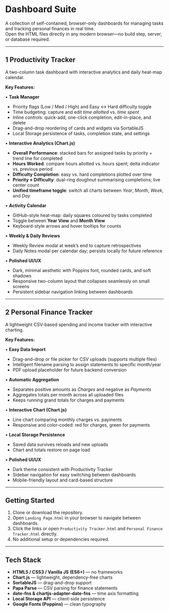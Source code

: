 # Dashboard Suite

A collection of self-contained, browser-only dashboards for managing tasks and tracking personal finances in real time.  
Open the HTML files directly in any modern browser—no build step, server, or database required.

---

## 1  Productivity Tracker

A two-column task dashboard with interactive analytics and daily heat-map calendar.

**Key Features:**

• **Task Manager**
  - Priority flags (Low / Med / High) and Easy ↔ Hard difficulty toggle
  - Time budgeting: capture and edit _time allotted_ vs. _time spent_
  - Inline controls: quick-add, one-click completion, edit-in-place, and delete
  - Drag-and-drop reordering of cards and widgets via SortableJS
  - Local Storage persistence of tasks, completion state, and settings

• **Interactive Analytics (Chart.js)**
  - **Overall Performance**: stacked bars for assigned tasks by priority + trend line for completed
  - **Hours Worked**: compare hours allotted vs. hours spent; delta indicator vs. previous period
  - **Difficulty Completion**: easy vs. hard completions plotted over time
  - **Priority × Difficulty**: dual-ring doughnut summarising completions; live center count
  - **Unified timeframe toggle**: switch all charts between _Year_, _Month_, _Week_, and _Day_

• **Activity Calendar**
  - GitHub-style heat-map: daily squares coloured by tasks completed
  - Toggle between **Year View** and **Month View**
  - Keyboard-style arrows and hover tooltips for counts

• **Weekly & Daily Reviews**
  - Weekly Review modal at week’s end to capture retrospectives
  - Daily Notes modal per calendar day; persists locally for future reference

• **Polished UI/UX**
  - Dark, minimal aesthetic with Poppins font, rounded cards, and soft shadows
  - Responsive two-column layout that collapses seamlessly on small screens
  - Persistent sidebar navigation linking between dashboards

---

## 2  Personal Finance Tracker

A lightweight CSV-based spending and income tracker with interactive charting.

**Key Features:**

• **Easy Data Import**
  - Drag-and-drop or file picker for CSV uploads (supports multiple files)
  - Intelligent filename parsing to assign statements to specific month/year
  - PDF upload placeholder for future backend conversion

• **Automatic Aggregation**
  - Separates positive amounts as _Charges_ and negative as _Payments_
  - Aggregates totals per month across all uploaded files
  - Keeps running grand totals for charges and payments

• **Interactive Chart (Chart.js)**
  - Line chart comparing monthly charges vs. payments
  - Responsive and color-coded: red for charges, green for payments

• **Local Storage Persistence**
  - Saved data survives reloads and new uploads
  - Chart and totals restore on page load

• **Polished UI/UX**
  - Dark theme consistent with Productivity Tracker
  - Sidebar navigation for easy switching between dashboards
  - Mobile-friendly layout and card-based structure

---

## Getting Started

1. Clone or download the repository.
2. Open `Landing Page.html` in your browser to navigate between dashboards.
3. Click the links or open `Productivity Tracker.html` and `Personal Finance Tracker.html` directly.
4. No additional setup or dependencies required.

---

## Tech Stack

* **HTML5 / CSS3 / Vanilla JS (ES6+)** — no frameworks
* **Chart.js** — lightweight, dependency-free charts
* **SortableJS** — drag-and-drop support
* **Papa Parse** — CSV parsing for finance statements
* **date-fns & chartjs-adapter-date-fns** — time axis formatting
* **Local Storage API** — client-side persistence
* **Google Fonts (Poppins)** — clean typography
